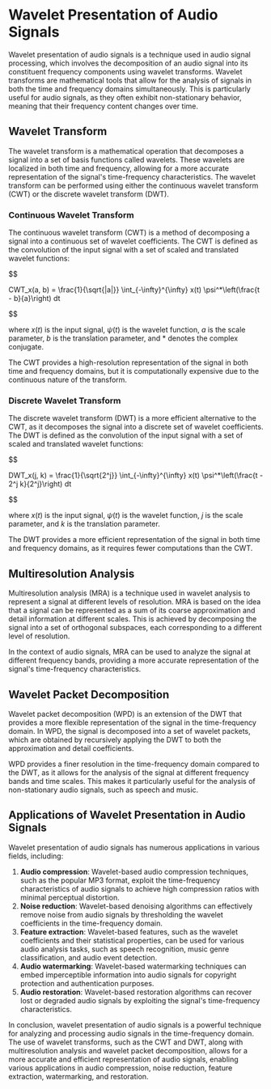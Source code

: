 # Wavelet Presentation of Audio Signals

Wavelet presentation of audio signals is a technique used in audio signal processing, which involves the decomposition of an audio signal into its constituent frequency components using wavelet transforms. Wavelet transforms are mathematical tools that allow for the analysis of signals in both the time and frequency domains simultaneously. This is particularly useful for audio signals, as they often exhibit non-stationary behavior, meaning that their frequency content changes over time.

## Wavelet Transform

The wavelet transform is a mathematical operation that decomposes a signal into a set of basis functions called wavelets. These wavelets are localized in both time and frequency, allowing for a more accurate representation of the signal's time-frequency characteristics. The wavelet transform can be performed using either the continuous wavelet transform (CWT) or the discrete wavelet transform (DWT).

### Continuous Wavelet Transform

The continuous wavelet transform (CWT) is a method of decomposing a signal into a continuous set of wavelet coefficients. The CWT is defined as the convolution of the input signal with a set of scaled and translated wavelet functions:


$$

CWT_x(a, b) = \frac{1}{\sqrt{|a|}} \int_{-\infty}^{\infty} x(t) \psi^*\left(\frac{t - b}{a}\right) dt

$$


where $x(t)$ is the input signal, $\psi(t)$ is the wavelet function, $a$ is the scale parameter, $b$ is the translation parameter, and $*$ denotes the complex conjugate.

The CWT provides a high-resolution representation of the signal in both time and frequency domains, but it is computationally expensive due to the continuous nature of the transform.

### Discrete Wavelet Transform

The discrete wavelet transform (DWT) is a more efficient alternative to the CWT, as it decomposes the signal into a discrete set of wavelet coefficients. The DWT is defined as the convolution of the input signal with a set of scaled and translated wavelet functions:


$$

DWT_x(j, k) = \frac{1}{\sqrt{2^j}} \int_{-\infty}^{\infty} x(t) \psi^*\left(\frac{t - 2^j k}{2^j}\right) dt

$$


where $x(t)$ is the input signal, $\psi(t)$ is the wavelet function, $j$ is the scale parameter, and $k$ is the translation parameter.

The DWT provides a more efficient representation of the signal in both time and frequency domains, as it requires fewer computations than the CWT.

## Multiresolution Analysis

Multiresolution analysis (MRA) is a technique used in wavelet analysis to represent a signal at different levels of resolution. MRA is based on the idea that a signal can be represented as a sum of its coarse approximation and detail information at different scales. This is achieved by decomposing the signal into a set of orthogonal subspaces, each corresponding to a different level of resolution.

In the context of audio signals, MRA can be used to analyze the signal at different frequency bands, providing a more accurate representation of the signal's time-frequency characteristics.

## Wavelet Packet Decomposition

Wavelet packet decomposition (WPD) is an extension of the DWT that provides a more flexible representation of the signal in the time-frequency domain. In WPD, the signal is decomposed into a set of wavelet packets, which are obtained by recursively applying the DWT to both the approximation and detail coefficients.

WPD provides a finer resolution in the time-frequency domain compared to the DWT, as it allows for the analysis of the signal at different frequency bands and time scales. This makes it particularly useful for the analysis of non-stationary audio signals, such as speech and music.

## Applications of Wavelet Presentation in Audio Signals

Wavelet presentation of audio signals has numerous applications in various fields, including:

1. **Audio compression**: Wavelet-based audio compression techniques, such as the popular MP3 format, exploit the time-frequency characteristics of audio signals to achieve high compression ratios with minimal perceptual distortion.
2. **Noise reduction**: Wavelet-based denoising algorithms can effectively remove noise from audio signals by thresholding the wavelet coefficients in the time-frequency domain.
3. **Feature extraction**: Wavelet-based features, such as the wavelet coefficients and their statistical properties, can be used for various audio analysis tasks, such as speech recognition, music genre classification, and audio event detection.
4. **Audio watermarking**: Wavelet-based watermarking techniques can embed imperceptible information into audio signals for copyright protection and authentication purposes.
5. **Audio restoration**: Wavelet-based restoration algorithms can recover lost or degraded audio signals by exploiting the signal's time-frequency characteristics.

In conclusion, wavelet presentation of audio signals is a powerful technique for analyzing and processing audio signals in the time-frequency domain. The use of wavelet transforms, such as the CWT and DWT, along with multiresolution analysis and wavelet packet decomposition, allows for a more accurate and efficient representation of audio signals, enabling various applications in audio compression, noise reduction, feature extraction, watermarking, and restoration.
